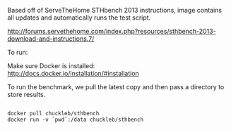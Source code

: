 Based off of ServeTheHome STHbench 2013 instructions, image contains all updates and automatically runs the test script.

http://forums.servethehome.com/index.php?resources/sthbench-2013-download-and-instructions.7/

To run:

Make sure Docker is installed:  
http://docs.docker.io/installation/#installation  

To run the benchmark, we pull the latest copy and then pass a directory to store results.  
<pre><code>
docker pull chuckleb/sthbench  
docker run -v `pwd`:/data chuckleb/sthbench
</code></pre>
